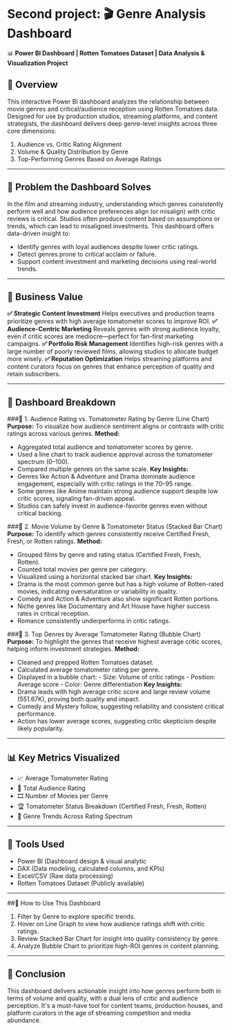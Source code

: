 # Second project: 🎬 Genre Analysis Dashboard

📊 **Power BI Dashboard | Rotten Tomatoes Dataset | Data Analysis & Visualization Project**

## 📌 Overview
This interactive Power BI dashboard analyzes the relationship between movie genres and critical/audience reception using Rotten Tomatoes data. Designed for use by production studios, streaming platforms, and content strategists, the dashboard delivers deep genre-level insights across three core dimensions:
1. Audience vs. Critic Rating Alignment
2. Volume & Quality Distribution by Genre
3. Top-Performing Genres Based on Average Ratings

---

## 🎯 Problem the Dashboard Solves
In the film and streaming industry, understanding which genres consistently perform well and how audience preferences align (or misalign) with critic reviews is critical. Studios often produce content based on assumptions or trends, which can lead to misaligned investments.
This dashboard offers data-driven insight to:
- Identify genres with loyal audiences despite lower critic ratings.
- Detect genres prone to critical acclaim or failure.
- Support content investment and marketing decisions using real-world trends.

---

## 💼 Business Value
**✅ Strategic Content Investment**
Helps executives and production teams prioritize genres with high average tomatometer scores to improve ROI.
**✅ Audience-Centric Marketing**
Reveals genres with strong audience loyalty, even if critic scores are mediocre—perfect for fan-first marketing campaigns.
**✅ Portfolio Risk Management**
Identifies high-risk genres with a large number of poorly reviewed films, allowing studios to allocate budget more wisely.
**✅ Reputation Optimization**
Helps streaming platforms and content curators focus on genres that enhance perception of quality and retain subscribers.

---

## 🧠 Dashboard Breakdown

###🔹 1. Audience Rating vs. Tomatometer Rating by Genre (Line Chart)
**Purpose:**
To visualize how audience sentiment aligns or contrasts with critic ratings across various genres.
**Method:**
- Aggregated total audience and tomatometer scores by genre.
- Used a line chart to track audience approval across the tomatometer spectrum (0–100).
- Compared multiple genres on the same scale.
**Key Insights:**
- Genres like Action & Adventure and Drama dominate audience engagement, especially with critic ratings in the 70–95 range.
- Some genres like Anime maintain strong audience support despite low critic scores, signaling fan-driven appeal.
- Studios can safely invest in audience-favorite genres even without critical backing.

###🔹 2. Movie Volume by Genre & Tomatometer Status (Stacked Bar Chart)
**Purpose:**
To identify which genres consistently receive Certified Fresh, Fresh, or Rotten ratings.
**Method:**
- Grouped films by genre and rating status (Certified Fresh, Fresh, Rotten).
- Counted total movies per genre per category.
- Visualized using a horizontal stacked bar chart.
**Key Insights:**
- Drama is the most common genre but has a high volume of Rotten-rated movies, indicating oversaturation or variability in quality.
- Comedy and Action & Adventure also show significant Rotten portions.
- Niche genres like Documentary and Art House have higher success rates in critical reception.
- Romance consistently underperforms in critic ratings.

###🔹 3. Top Genres by Average Tomatometer Rating (Bubble Chart)
**Purpose:**
To highlight the genres that receive highest average critic scores, helping inform investment strategies.
**Method:**
- Cleaned and prepped Rotten Tomatoes dataset.
- Calculated average tomatometer rating per genre.
- Displayed in a bubble chart:
             - Size: Volume of critic ratings
             - Position: Average score
             - Color: Genre differentiation
**Key Insights:**
- Drama leads with high average critic score and large review volume (551.67K), proving both quality and impact.
- Comedy and Mystery follow, suggesting reliability and consistent critical performance.
- Action has lower average scores, suggesting critic skepticism despite likely popularity.

---

## 📊 Key Metrics Visualized
- 📈 Average Tomatometer Rating
- 👥 Total Audience Rating
- 🎞️ Number of Movies per Genre
- 🏆 Tomatometer Status Breakdown (Certified Fresh, Fresh, Rotten)
- 🔄 Genre Trends Across Rating Spectrum

---

## 📂 Tools Used
- Power BI (Dashboard design & visual analytic
- DAX (Data modeling, calculated columns, and KPIs)
- Excel/CSV (Raw data processing)
- Rotten Tomatoes Dataset (Publicly available)

---

##📌 How to Use This Dashboard
1. Filter by Genre to explore specific trends.
2. Hover on Line Graph to view how audience ratings shift with critic ratings.
3. Review Stacked Bar Chart for insight into quality consistency by genre.
4. Analyze Bubble Chart to prioritize high-ROI genres in content planning.

---

## 🚀 Conclusion
This dashboard delivers actionable insight into how genres perform both in terms of volume and quality, with a dual lens of critic and audience perception. It's a must-have tool for content teams, production houses, and platform curators in the age of streaming competition and media abundance.
